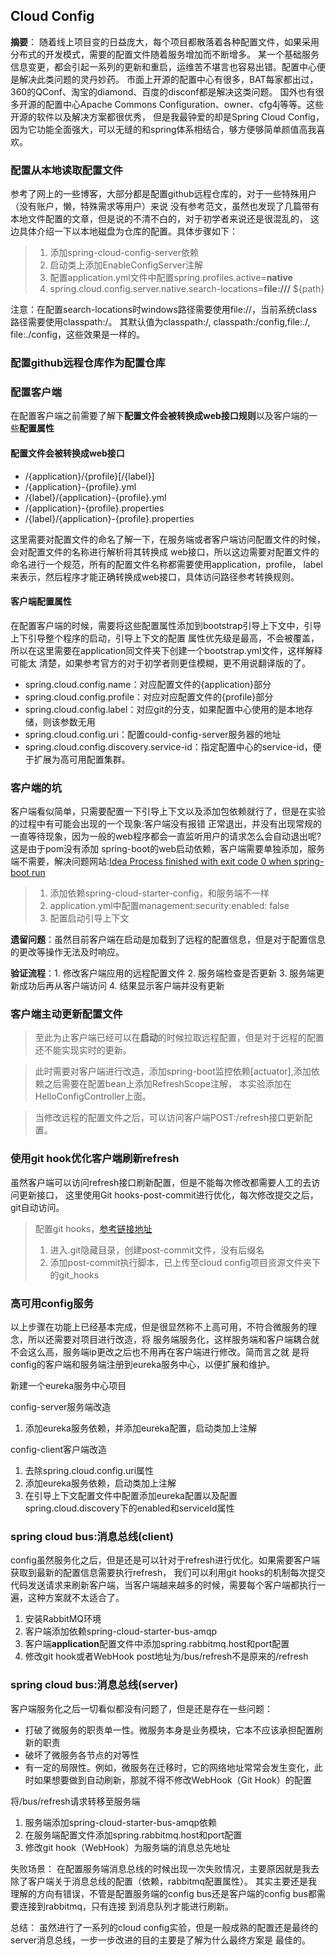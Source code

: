 ## Cloud Config 
**摘要**：
随着线上项目变的日益庞大，每个项目都散落着各种配置文件，如果采用分布式的开发模式，需要的配置文件随着服务增加而不断增多。
某一个基础服务信息变更，都会引起一系列的更新和重启，运维苦不堪言也容易出错。配置中心便是解决此类问题的灵丹妙药。
市面上开源的配置中心有很多，BAT每家都出过，360的QConf、淘宝的diamond、百度的disconf都是解决这类问题。
国外也有很多开源的配置中心Apache Commons Configuration、owner、cfg4j等等。这些开源的软件以及解决方案都很优秀，
但是我最钟爱的却是Spring Cloud Config，因为它功能全面强大，可以无缝的和spring体系相结合，够方便够简单颜值高我喜欢。
### 配置从本地读取配置文件
参考了网上的一些博客，大部分都是配置github远程仓库的，对于一些特殊用户（没有账户，懒，特殊需求等用户）来说
没有参考范文，虽然也发现了几篇带有本地文件配置的文章，但是说的不清不白的，对于初学者来说还是很混乱的，
这边具体介绍一下以本地磁盘为仓库的配置。具体步骤如下：

> 1. 添加spring-cloud-config-server依赖
> 2. 启动类上添加EnableConfigServer注解
> 3. 配置application.yml文件中配置spring.profiles.active=**native**
> 4. spring.cloud.config.server.native.search-locations=**file:///** ${path}

注意：在配置search-locations时windows路径需要使用file://，当前系统class路径需要使用classpath:/。
其默认值为classpath:/, classpath:/config,file:./, file:./config，这些效果是一样的。

### 配置github远程仓库作为配置仓库

### 配置客户端
在配置客户端之前需要了解下**配置文件会被转换成web接口规则**以及客户端的一些**配置属性**
#### 配置文件会被转换成web接口
+ /{application}/{profile}[/{label}]
+ /{application}-{profile}.yml
+ /{label}/{application}-{profile}.yml
+ /{application}-{profile}.properties
+ /{label}/{application}-{profile}.properties

这里需要对配置文件的命名了解一下，在服务端或者客户端访问配置文件的时候，会对配置文件的名称进行解析将其转换成
web接口，所以这边需要对配置文件的命名进行一个规范，所有的配置文件名称都需要使用application，profile，
label来表示，然后程序才能正确转换成web接口，具体访问路径参考转换规则。
#### 客户端配置属性
在配置客户端的时候，需要将这些配置属性添加到bootstrap引导上下文中，引导上下引导整个程序的启动，引导上下文的配置
属性优先级是最高，不会被覆盖，所以在这里需要在application同文件夹下创建一个bootstrap.yml文件，这样解释可能太
清楚，如果参考官方的对于初学者则更佳模糊，更不用说翻译版的了。
+ spring.cloud.config.name：对应配置文件的{application}部分
+ spring.cloud.config.profile：对应对应配置文件的{profile}部分
+ spring.cloud.config.label：对应git的分支，如果配置中心使用的是本地存储，则该参数无用
+ spring.cloud.config.uri：配置could-config-server服务器的地址
+ spring.cloud.config.discovery.service-id：指定配置中心的service-id，便于扩展为高可用配置集群。

### 客户端的坑
客户端看似简单，只需要配置一下引导上下文以及添加包依赖就行了，但是在实验的过程中有可能会出现的一个现象:客户端没有报错
正常退出，并没有出现常规的一直等待现象，因为一般的web程序都会一直监听用户的请求怎么会自动退出呢?这是由于pom没有添加
spring-boot的web启动依赖，客户端需要单独添加，服务端不需要，解决问题网站:[Idea Process finished with exit code 0 when spring-boot run
](https://stackoverflow.com/questions/32758996/intellij-process-finished-with-exit-code-0-when-spring-boot-run)

> 1. 添加依赖spring-cloud-starter-config，和服务端不一样
> 2. application.yml中配置management:security:enabled: false
> 3. 配置启动引导上下文

**遗留问题**：虽然目前客户端在启动是加载到了远程的配置信息，但是对于配置信息的更改等操作无法及时响应。

**验证流程**：1. 修改客户端应用的远程配置文件 2. 服务端检查是否更新 3. 服务端更新成功后再从客户端访问 4. 结果显示客户端并没有更新
### 客户端主动更新配置文件
> 至此为止客户端已经可以在**启动**的时候拉取远程配置，但是对于远程的配置还不能实现实时的更新。

> 此时需要对客户端进行改造，添加spring-boot监控依赖[actuator],添加依赖之后需要在配置bean上添加RefreshScope注解，
本实验添加在HelloConfigController上面。

> 当修改远程的配置文件之后，可以访问客户端POST:/refresh接口更新配置。
### 使用git hook优化客户端刷新refresh
虽然客户端可以访问refresh接口刷新配置，但是不能每次修改都需要人工的去访问更新接口，
这里使用Git hooks-post-commit进行优化，每次修改提交之后，git自动访问。
> 配置git hooks，[参考链接地址](https://stackoverflow.com/questions/5697210/msysgit-error-with-hooks-git-error-cannot-spawn-git-hooks-post-commit-no-su)
> 1. 进入.git隐藏目录，创建post-commit文件，没有后缀名
> 2. 添加post-commit执行脚本，已上传至cloud config项目资源文件夹下的git_hooks
### 高可用config服务
以上步骤在功能上已经基本完成，但是很显然称不上高可用，不符合微服务的理念，所以还需要对项目进行改造，将
服务端服务化，这样服务端和客户端耦合就不会这么高，服务端ip更改之后也不用再在客户端进行修改。简而言之就
是将config的客户端和服务端注册到eureka服务中心，以便扩展和维护。

新建一个eureka服务中心项目

config-server服务端改造
1. 添加eureka服务依赖，并添加eureka配置，启动类加上注解

config-client客户端改造
1. 去除spring.cloud.config.uri属性
2. 添加eureka服务依赖，启动类加上注解
3. 在引导上下文配置文件中配置添加eureka配置以及配置spring.cloud.discovery下的enabled和serviceId属性  

### spring cloud bus:消息总线(client)
config虽然服务化之后，但是还是可以针对于refresh进行优化。如果需要客户端获取到最新的配置信息需要执行refresh，
我们可以利用git hooks的机制每次提交代码发送请求来刷新客户端，当客户端越来越多的时候，需要每个客户端都执行一遍，这种方案就不太适合了。
1. 安装RabbitMQ环境
2. 客户端添加依赖spring-cloud-starter-bus-amqp
3. 客户端**application**配置文件中添加spring.rabbitmq.host和port配置
4. 修改git hook或者WebHook post地址为/bus/refresh不是原来的/refresh

### spring cloud bus:消息总线(server)
客户端服务化之后一切看似都没有问题了，但是还是存在一些问题：
+ 打破了微服务的职责单一性。微服务本身是业务模块，它本不应该承担配置刷新的职责
+ 破坏了微服务各节点的对等性
+ 有一定的局限性。例如，微服务在迁移时，它的网络地址常常会发生变化，此时如果想要做到自动刷新，那就不得不修改WebHook（Git Hook）的配置

将/bus/refresh请求转移至服务端
1. 服务端添加spring-cloud-starter-bus-amqp依赖
2. 在服务端配置文件添加spring.rabbitmq.host和port配置
3. 修改git hook（WebHook）为服务端的消息总先地址

失败场景：
在配置服务端消息总线的时候出现一次失败情况，主要原因就是我去除了客户端关于消息总线的配置（依赖，rabbitmq配置属性）。
其实主要还是我理解的方向有错误，不管是配置服务端的config bus还是客户端的config bus都需要连接到rabbitmq，只有连接
到消息队列才能进行刷新。

总结：
虽然进行了一系列的cloud config实验，但是一般成熟的配置还是最终的server消息总线，一步一步改进的目的主要是了解为什么最终方案是
最佳的。

